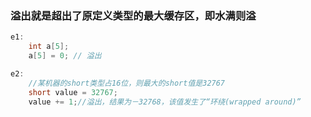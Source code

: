 ### 溢出就是超出了原定义类型的最大缓存区，即水满则溢
```c
e1:
    int a[5];
    a[5] = 0; // 溢出

e2:
    //某机器的short类型占16位，则最大的short值是32767
    short value = 32767;
    value += 1;//溢出，结果为－32768，该值发生了“环绕(wrapped around)”
```
